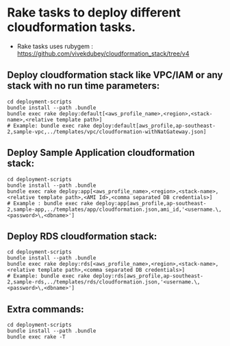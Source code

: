 # Rake tasks to deploy different cloudformation tasks.
- Rake tasks uses rubygem : https://github.com/vivekdubey/cloudformation_stack/tree/v4
## Deploy cloudformation stack like VPC/IAM or any stack with no run time parameters:
```
cd deployment-scripts
bundle install --path .bundle
bundle exec rake deploy:default[<aws_profile_name>,<region>,<stack-name>,<relative template path>]
# Example: bundle exec rake deploy:default[aws_profile,ap-southeast-2,sample-vpc,../templates/vpc/cloudformation-withNatGateway.json]
```
## Deploy Sample Application cloudformation stack:
```
cd deployment-scripts
bundle install --path .bundle
bundle exec rake deploy:app[<aws_profile_name>,<region>,<stack-name>,<relative template path>,<AMI Id>,<comma separated DB credentials>]
# Example : bundle exec rake deploy:app[aws_profile,ap-southeast-2,sample-app,../templates/app/cloudformation.json,ami_id,'<username.\,<password>\,<dbname>']
```
## Deploy RDS cloudformation stack:
```
cd deployment-scripts
bundle install --path .bundle
bundle exec rake deploy:rds[<aws_profile_name>,<region>,<stack-name>,<relative template path>,<comma separated DB credentials>]
# Example: bundle exec rake deploy:rds[aws_profile,ap-southeast-2,sample-rds,../templates/rds/cloudformation.json,'<username.\,<password>\,<dbname>']
```

## Extra commands:
```
cd deployment-scripts
bundle install --path .bundle
bundle exec rake -T
```
